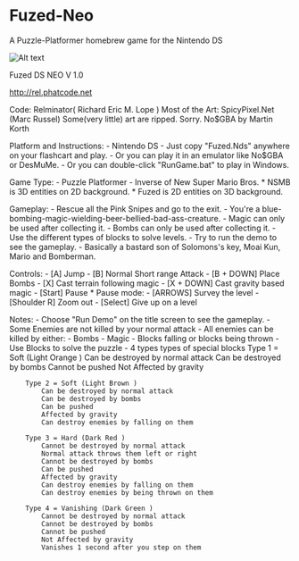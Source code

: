 # Fuzed-Neo
A Puzzle-Platformer homebrew game for the Nintendo DS

![Alt text](http://www.rel.phatcode.net/MyProgs/fuzed-01b-screen.png "Fuzed")

Fuzed DS NEO V 1.0

http://rel.phatcode.net

Code: Relminator( Richard Eric M. Lope )
Most of the Art: SpicyPixel.Net (Marc Russel)
Some(very little) art are ripped. Sorry.
No$GBA by Martin Korth

Platform and Instructions:
	- Nintendo DS
	- Just copy "Fuzed.Nds" anywhere on your flashcart and play.
	- Or you can play it in an emulator like No$GBA or DesMuMe.
	- Or you can double-click "RunGame.bat" to play in Windows.
	
Game Type:
	- Puzzle Platformer
	- Inverse of New Super Mario Bros. 
		* NSMB is 3D entities on 2D background.
		* Fuzed is 2D entities on 3D background.
	
Gameplay:
	- Rescue all the Pink Snipes and go to the exit.
	- You're a blue-bombing-magic-wielding-beer-bellied-bad-ass-creature.
	- Magic can only be used after collecting it.
	- Bombs can only be used after collecting it.
	- Use the different types of blocks to solve levels.
	- Try to run the demo to see the gameplay.
	- Basically a bastard son of Solomons's key, Moai Kun, Mario and Bomberman.

Controls:
	- [A] 			Jump
	- [B] Normal 	Short range Attack
	- [B + DOWN] 	Place Bombs
	- [X] 			Cast terrain following magic
	- [X + DOWN] 	Cast gravity based magic
	- [Start] 		Pause
	* Pause mode:
		- [ARROWS] 		Survey the level
		- [Shoulder R] 	Zoom out
	- [Select] 	Give up on a level
	
Notes:
	- Choose "Run Demo" on the title screen to see the gameplay.
	- Some Enemies are not killed by your normal attack
	- All enemies can be killed by either:
		- Bombs
		- Magic
		- Blocks falling or blocks being thrown
	- Use Blocks to solve the puzzle
	- 4 types types of special blocks
		Type 1 = Soft (Light Orange )
			Can be destroyed by normal attack
			Can be destroyed by bombs
			Cannot be pushed
			Not Affected by gravity
			
		Type 2 = Soft (Light Brown )
			Can be destroyed by normal attack
			Can be destroyed by bombs
			Can be pushed
			Affected by gravity
			Can destroy enemies by falling on them

		Type 3 = Hard (Dark Red )
			Cannot be destroyed by normal attack
			Normal attack throws them left or right
			Cannot be destroyed by bombs
			Can be pushed
			Affected by gravity
			Can destroy enemies by falling on them
			Can destroy enemies by being thrown on them 
		
		Type 4 = Vanishing (Dark Green )
			Cannot be destroyed by normal attack
			Cannot be destroyed by bombs
			Cannot be pushed
			Not Affected by gravity
			Vanishes 1 second after you step on them
	
